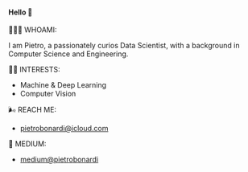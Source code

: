 #### Hello 👋 

👨🏻‍💻 WHOAMI:

I am Pietro, a passionately curios Data Scientist, with a background in Computer Science and Engineering.

🕺🏻 INTERESTS: 
- Machine & Deep Learning
- Computer Vision 

🌬 REACH ME:
- pietrobonardi@icloud.com 

💬 MEDIUM:
- [medium@pietrobonardi](https://medium.com/@pietrobonardi)
